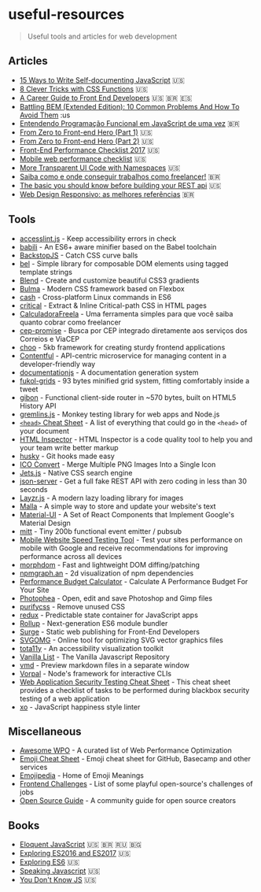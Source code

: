 # useful-resources
> Useful tools and articles for web development

## Articles
- [15 Ways to Write Self-documenting JavaScript](https://www.sitepoint.com/self-documenting-javascript/) :us:
- [8 Clever Tricks with CSS Functions](https://www.sitepoint.com/8-clever-tricks-with-css-functions/) :us:
- [A Career Guide to Front End Developers](https://github.com/woliveiras/front-end-career) :us: 🇧🇷 :es:
- [Battling BEM (Extended Edition): 10 Common Problems And How To Avoid Them](https://www.smashingmagazine.com/2016/06/battling-bem-extended-edition-common-problems-and-how-to-avoid-them/) :us
- [Entendendo Programação Funcional em JavaScript de uma vez](https://medium.com/tableless/entendendo-programa%C3%A7%C3%A3o-funcional-em-javascript-de-uma-vez-c676489be08b#.ayiti13mc) 🇧🇷
- [From Zero to Front-end Hero (Part 1)](https://medium.freecodecamp.com/from-zero-to-front-end-hero-part-1-7d4f7f0bff02#.wpz6c4u7q) :us:
- [From Zero to Front-end Hero (Part 2)](https://medium.freecodecamp.com/from-zero-to-front-end-hero-part-2-adfa4824da9b#.wuahum3o6) :us:
- [Front-End Performance Checklist 2017](https://www.smashingmagazine.com/2016/12/front-end-performance-checklist-2017-pdf-pages/) :us:
- [Mobile web performance checklist](https://www.oreilly.com/ideas/mobile-web-performance-checklist) :us:
- [More Transparent UI Code with Namespaces](https://csswizardry.com/2015/03/more-transparent-ui-code-with-namespaces/) :us:
- [Saiba como e onde conseguir trabalhos como freelancer!](http://blog.alura.com.br/saiba-como-e-onde-conseguir-trabalhos-como-freelancer/) 🇧🇷
- [The basic you should know before building your REST api](http://www.thedevpiece.com/the-basic-you-should-know-before-building-your-rest-api/) :us:
- [Web Design Responsivo: as melhores referências](http://sergiolopes.org/diretorio-design-responsivo/) 🇧🇷 

## Tools
- [accesslint.js](https://github.com/accesslint/accesslint.js) - Keep accessibility errors in check
- [babili](https://github.com/babel/babili) - An ES6+ aware minifier based on the Babel toolchain
- [BackstopJS](https://github.com/garris/BackstopJS) - Catch CSS curve balls
- [bel](https://github.com/shama/bel) - Simple library for composable DOM elements using tagged template strings
- [Blend](http://www.colinkeany.com/blend/) - Create and customize beautiful CSS3 gradients
- [Bulma](https://github.com/jgthms/bulma) - Modern CSS framework based on Flexbox
- [cash](https://github.com/dthree/cash) - Cross-platform Linux commands in ES6
- [critical](https://github.com/addyosmani/critical) - Extract & Inline Critical-path CSS in HTML pages
- [CalculadoraFreela](https://www.calculadorafreela.com/) - Uma ferramenta simples para que você saiba quanto cobrar como freelancer
- [cep-promise](https://github.com/filipedeschamps/cep-promise) - Busca por CEP integrado diretamente aos serviços dos Correios e ViaCEP
- [choo](https://github.com/yoshuawuyts/choo) - 5kb framework for creating sturdy frontend applications
- [Contentful](https://www.contentful.com/) - API-centric microservice for managing content in a developer-friendly way
- [documentationjs](https://github.com/documentationjs/documentation) - A documentation generation system
- [fukol-grids](https://github.com/Heydon/fukol-grids) - 93 bytes minified grid system, fitting comfortably inside a tweet
- [gibon](https://github.com/tunnckoCore/gibon) - Functional client-side router in ~570 bytes, built on HTML5 History API
- [gremlins.js](https://github.com/marmelab/gremlins.js) - Monkey testing library for web apps and Node.js
- [`<head>` Cheat Sheet](http://gethead.info/) - A list of everything that could go in the `<head>` of your document
- [HTML Inspector](https://github.com/philipwalton/html-inspector) - HTML Inspector is a code quality tool to help you and your team write better markup
- [husky](https://github.com/typicode/husky) - Git hooks made easy
- [ICO Convert](http://icoconvert.com/Multi_Image_to_one_icon/) - Merge Multiple PNG Images Into a Single Icon
- [Jets.js](https://jets.js.org/) - Native CSS search engine
- [json-server](https://github.com/typicode/json-server) - Get a full fake REST API with zero coding in less than 30 seconds
- [Layzr.js](https://github.com/callmecavs/layzr.js) - A modern lazy loading library for images
- [Malla](https://www.malla.io/) - A simple way to store and update your website's text
- [Material-UI](http://www.material-ui.com/#/) - A Set of React Components that Implement Google's Material Design
- [mitt](https://github.com/developit/mitt) - Tiny 200b functional event emitter / pubsub
- [Mobile Website Speed Testing Tool](https://testmysite.thinkwithgoogle.com/) - Test your sites performance on mobile with Google and receive recommendations for improving performance across all devices
- [morphdom](https://github.com/patrick-steele-idem/morphdom) - Fast and lightweight DOM diffing/patching
- [npmgraph.an](http://npm.anvaka.com/#/) - 2d visualization of npm dependencies
- [Performance Budget Calculator](http://www.performancebudget.io/) - Calculate A Performance Budget For Your Site
- [Photophea](https://www.photopea.com/) - Open, edit and save Photoshop and Gimp files
- [purifycss](https://github.com/purifycss/purifycss) - Remove unused CSS
- [redux](http://redux.js.org/) - Predictable state container for JavaScript apps
- [Rollup](https://github.com/rollup/rollup) - Next-generation ES6 module bundler
- [Surge](https://surge.sh/) - Static web publishing for Front-End Developers
- [SVGOMG](https://jakearchibald.github.io/svgomg/) - Online tool for optimizing SVG vector graphics files
- [tota11y](https://github.com/Khan/tota11y) - An accessibility visualization toolkit
- [Vanilla List](http://www.vanillalist.com/) - The Vanilla Javascript Repository
- [vmd](https://github.com/yoshuawuyts/vmd) - Preview markdown files in a separate window
- [Vorpal](https://github.com/dthree/vorpal) - Node's framework for interactive CLIs
- [Web Application Security Testing Cheat Sheet](https://www.owasp.org/index.php/Web_Application_Security_Testing_Cheat_Sheet) - This cheat sheet provides a checklist of tasks to be performed during blackbox security testing of a web application
- [xo](https://github.com/sindresorhus/xo) - JavaScript happiness style linter

## Miscellaneous
- [Awesome WPO](https://github.com/davidsonfellipe/awesome-wpo) - A curated list of Web Performance Optimization
- [Emoji Cheat Sheet](http://www.webpagefx.com/tools/emoji-cheat-sheet/) - Emoji cheat sheet for GitHub, Basecamp and other services
- [Emojipedia](http://emojipedia.org/) - Home of Emoji Meanings
- [Frontend Challenges](https://github.com/LFeh/frontend-challenges) - List of some playful open-source's challenges of jobs
- [Open Source Guide](https://opensource.guide/) - A community guide for open source creators

## Books
- [Eloquent JavaScript](http://eloquentjavascript.net/) :us: 🇧🇷 :ru: 🇧🇬
- [Exploring ES2016 and ES2017](http://exploringjs.com/es2016-es2017/index.html) :us:
- [Exploring ES6](http://exploringjs.com/es6/) :us:
- [Speaking Javascript](http://speakingjs.com/es5/) :us:
- [You Don't Know JS](https://github.com/getify/You-Dont-Know-JS) :us:
